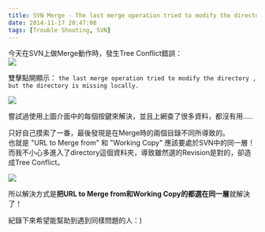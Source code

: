 ```yaml
---
title: SVN Merge - The last merge operation tried to modify the directory , but the directory is missing locally.
date: 2014-11-17 20:47:00
tags: [Trouble Shooting, SVN]
---
```


今天在SVN上做Merge動作時，發生Tree Conflict錯誤：  
[![](https://4.bp.blogspot.com/-_K8-99BVPvw/VGntsYeN3HI/AAAAAAAAJZw/CWShaTTkGak/s1600/tree%2Bconflict.png)](https://4.bp.blogspot.com/-_K8-99BVPvw/VGntsYeN3HI/AAAAAAAAJZw/CWShaTTkGak/s1600/tree%2Bconflict.png)
<!-- more -->

雙擊點開顯示：
`the last merge operation tried to modify the directory , but the directory is missing locally.`


[![](https://2.bp.blogspot.com/-mcXzGkies6s/VGntxvCtRKI/AAAAAAAAJZ4/0o9JBnyUbJM/s1600/error.png)](https://2.bp.blogspot.com/-mcXzGkies6s/VGntxvCtRKI/AAAAAAAAJZ4/0o9JBnyUbJM/s1600/error.png)

嘗試過使用上圖介面中的每個按鍵來解決，並且上網查了很多資料，都沒有用.....

只好自己摸索了一番，最後發現是在Merge時的兩個目錄不同所導致的。  
也就是 "URL to Merge from" 和 "Working Copy" 應該要處於SVN中的同一層！而我不小心多進入了directory這個資料夾，導致雖然選的Revision是對的，卻造成Tree Conflict。

[![](https://2.bp.blogspot.com/-4PW4Q60CJDw/VGntxuhOmOI/AAAAAAAAJZ8/uDwaDfwX6eI/s1600/2014-11-17%2B16_35_24-star2.jpg)](https://2.bp.blogspot.com/-4PW4Q60CJDw/VGntxuhOmOI/AAAAAAAAJZ8/uDwaDfwX6eI/s1600/2014-11-17%2B16_35_24-star2.jpg)

所以解決方式是**把URL to Merge from和Working Copy的都選在同一層**就解決了！

紀錄下來希望能幫助到遇到同樣問題的人：)